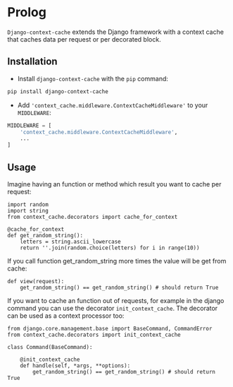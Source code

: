 Prolog
======

`Django-context-cache` extends the Django framework with a context cache that caches data per request or per decorated block.

Installation
------------

- Install `django-context-cache` with the `pip` command:

```bash
pip install django-context-cache
```

- Add `'context_cache.middleware.ContextCacheMiddleware'` to your `MIDDLEWARE`:

```python
MIDDLEWARE = [
    'context_cache.middleware.ContextCacheMiddleware',
    ...
]
```

Usage
-----
Imagine having an function or method which result you want to cache per request:

    import random
    import string
    from context_cache.decorators import cache_for_context
    
    @cache_for_context
    def get_random_string():
        letters = string.ascii_lowercase
        return ''.join(random.choice(letters) for i in range(10))


If you call function get_random_string more times the value will be get from cache:

    def view(request):
        get_random_string() == get_random_string() # should return True

If you want to cache an function out of requests, for example in the django command you can use the decorator `init_context_cache`. The decorator can be used as a context processor too:

    from django.core.management.base import BaseCommand, CommandError
    from context_cache.decorators import init_context_cache
    
    class Command(BaseCommand):
        
        @init_context_cache
        def handle(self, *args, **options):
            get_random_string() == get_random_string() # should return True
